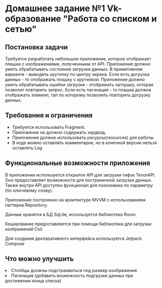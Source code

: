 <h1>Домашнее задание №1 Vk-образование "Работа со списком и сетью"</h1>
<h2>Постановка задачи</h2>
<p>
Требуется разработать небольшое приложение, которое отображает плашки с изображениями, полученными от API.
Приложение должно уметь обрабатывать состояние загрузки данных. В примитивном варианте - выводить крутилку по центру экрана. Если есть догрузка данных - то отображать плашку с крутилкой.
Приложение должно уметь обрабатывать ошибки загрузки - отображать заглушку, которая позволит повторить запрос. Если есть пагинация - то плашка должна отображать элемент, тап по которому позволить повторить догрузку данных.
</p>
<h2>Требования и ограничения</h2>
<ul>
<li>Требуется использовать Fragment.</li>
<li>Приложение не должно содержать хардкод.</li>
<li>Приложение должно использовать ресурсы(resources) для работы</li>
<li>В коде можно оставлять комментарии, но в конечной версии нельзя оставлять Log</li>
</ul>
<h2>Функциональные возможности приложения</h2>
<p>В приложении используется открытое API для загрузки гифок TenorAPI. Оно предоставляет возможности для постраничной загрузки данных. Также внутри 
API доступен функционал для поисковика по параметру (по ключевому слову).</p>
<p>Приложение построенно на архитектуре MVVM с использованием паттерна Repository.</p>
<p>Данные хранятся в БД SqLite, используется библиотека Room.</p>
<p>Кеширование предоставляется при помощи библиотеки для загрузки изображений Coil.</p>
<p>Для создания декларативного интерфейса используется Jetpack Compose</p>
<h2>Что можно улучшить</h2>
<li>Столбцы должны подстраиваться под размер изображения</li>
<li>Пагинация (добавить возможность подгрузки данных при достижении конца списка)</li>
